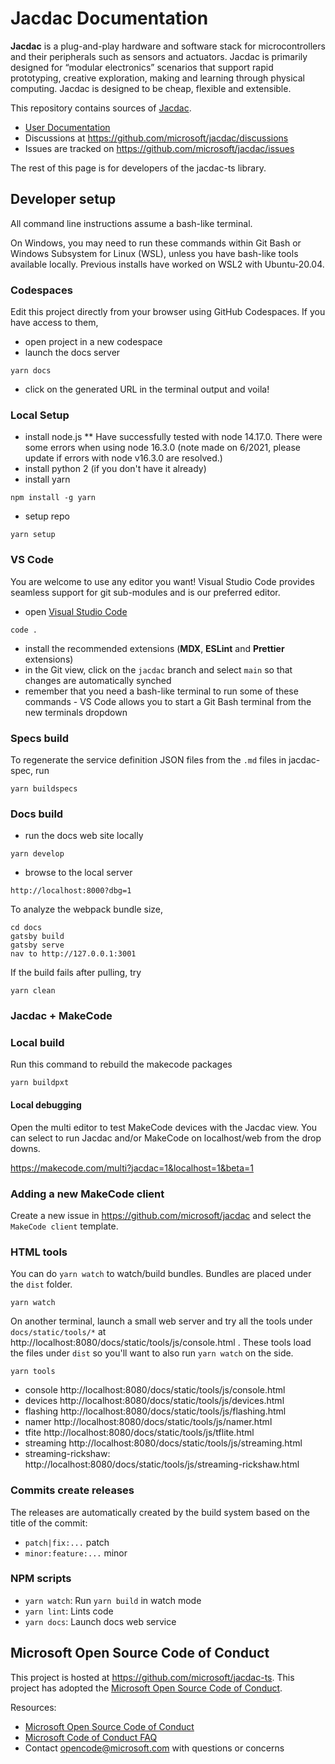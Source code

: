 # Jacdac Documentation

**Jacdac** is a plug-and-play hardware and software stack for microcontrollers and their peripherals such as sensors and actuators. Jacdac is primarily designed for “modular electronics” scenarios that support rapid prototyping, creative exploration, making and learning through physical computing. Jacdac is designed to be cheap, flexible and extensible.

This repository contains sources of [Jacdac](https://aka.ms/jacdac).

* [User Documentation](https://aka.ms/jacdac/)
* Discussions at https://github.com/microsoft/jacdac/discussions
* Issues are tracked on https://github.com/microsoft/jacdac/issues

The rest of this page is for developers of the jacdac-ts library.

## Developer setup

All command line instructions assume a bash-like terminal.

On Windows, you may need to run these commands within Git Bash or Windows Subsystem for Linux (WSL), unless you have bash-like tools available locally. Previous installs have worked on WSL2 with Ubuntu-20.04.

### Codespaces

Edit this project directly from your browser using GitHub Codespaces. If you have access to them,

* open project in a new codespace
* launch the docs server

```
yarn docs
```

* click on the generated URL in the terminal output and voila!

### Local Setup

* install node.js
** Have successfully tested with node 14.17.0. There were some errors when using node 16.3.0 (note made on 6/2021, please update if errors with node v16.3.0 are resolved.)
* install python 2 (if you don't have it already)
* install yarn

```
npm install -g yarn
```

* setup repo

```
yarn setup
```
### VS Code

You are welcome to use any editor you want! Visual Studio Code
provides seamless support for git sub-modules and is our preferred editor.

* open [Visual Studio Code](https://code.visualstudio.com/)

```
code .
```

* install the recommended extensions (**MDX**, **ESLint** and **Prettier** extensions)
* in the Git view, click on the ``jacdac`` branch and select ``main`` so that changes are automatically synched
* remember that you need a bash-like terminal to run some of these commands - VS Code allows you to start a Git Bash terminal from the new terminals dropdown

### Specs build

To regenerate the service definition JSON files from the ``.md`` files in jacdac-spec,
run

```
yarn buildspecs
```
### Docs build

* run the docs web site locally

```
yarn develop
```

* browse to the local server

```
http://localhost:8000?dbg=1
```

To analyze the webpack bundle size,

```
cd docs
gatsby build
gatsby serve
nav to http://127.0.0.1:3001
```

If the build fails after pulling, try

```
yarn clean
```

### Jacdac + MakeCode

### Local build

Run this command to rebuild the makecode packages

```
yarn buildpxt
```

#### Local debugging

Open the multi editor to test MakeCode devices with the Jacdac view. You can select to run Jacdac and/or MakeCode on localhost/web from the drop downs.

https://makecode.com/multi?jacdac=1&localhost=1&beta=1

### Adding a new MakeCode client

Create a new issue in https://github.com/microsoft/jacdac and select the ``MakeCode client`` template.

### HTML tools

You can do ``yarn watch`` to watch/build bundles. Bundles are placed under the ``dist`` folder.

```
yarn watch
```

On another terminal, launch a small web server and 
try all the tools under ``docs/static/tools/*`` at http://localhost:8080/docs/static/tools/js/console.html . These tools load the files under ``dist`` so you'll want 
to also run ``yarn watch`` on the side.

```
yarn tools
```

* console http://localhost:8080/docs/static/tools/js/console.html
* devices http://localhost:8080/docs/static/tools/js/devices.html
* flashing http://localhost:8080/docs/static/tools/js/flashing.html
* namer http://localhost:8080/docs/static/tools/js/namer.html
* tfite http://localhost:8080/docs/static/tools/js/tflite.html
* streaming http://localhost:8080/docs/static/tools/js/streaming.html
* streaming-rickshaw: http://localhost:8080/docs/static/tools/js/streaming-rickshaw.html

### Commits create releases

The releases are automatically created by the build system based on the title of the commit:

* ``patch|fix:...``  patch
* ``minor:feature:...`` minor

### NPM scripts

 - `yarn watch`: Run `yarn build` in watch mode
 - `yarn lint`: Lints code
 - `yarn docs`: Launch docs web service

## Microsoft Open Source Code of Conduct

This project is hosted at https://github.com/microsoft/jacdac-ts. 
This project has adopted the 
[Microsoft Open Source Code of Conduct](https://opensource.microsoft.com/codeofconduct/).

Resources:

- [Microsoft Open Source Code of Conduct](https://opensource.microsoft.com/codeofconduct/)
- [Microsoft Code of Conduct FAQ](https://opensource.microsoft.com/codeofconduct/faq/)
- Contact [opencode@microsoft.com](mailto:opencode@microsoft.com) with questions or concerns
